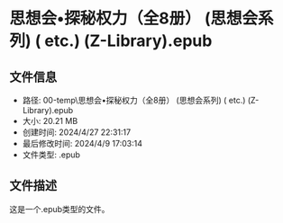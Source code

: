 ﻿# 思想会•探秘权力（全8册） (思想会系列) ( etc.) (Z-Library).epub

## 文件信息
- 路径: 00-temp\思想会•探秘权力（全8册） (思想会系列) ( etc.) (Z-Library).epub
- 大小: 20.21 MB
- 创建时间: 2024/4/27 22:31:17
- 最后修改时间: 2024/4/9 17:03:14
- 文件类型: .epub

## 文件描述
这是一个.epub类型的文件。


